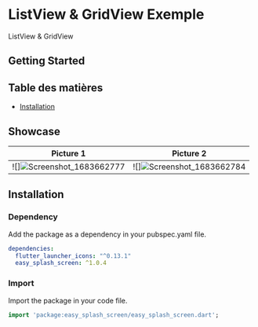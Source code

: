 # ListView & GridView Exemple

ListView & GridView

## Getting Started

## Table des matières

- [Installation](#installation)


## Showcase

| Picture 1 | Picture 2 |
|:---------:|:---------:|
|![]![Screenshot_1683662777](https://github.com/oussemanaffetyy/ListView-GridView-Flutter/assets/93323657/927311d2-54fc-4dc9-9b51-9cd828c3e042)|![]![Screenshot_1683662784](https://github.com/oussemanaffetyy/ListView-GridView-Flutter/assets/93323657/26c12d27-896b-4922-98f3-a9ba9a339f4c)|
## Installation


### Dependency
Add the package as a dependency in your pubspec.yaml file.
```yaml
dependencies:
  flutter_launcher_icons: "^0.13.1"
  easy_splash_screen: ^1.0.4
```

### Import
Import the package in your code file.
```dart
import 'package:easy_splash_screen/easy_splash_screen.dart';
```
